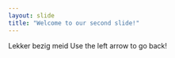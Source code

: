```yaml
---
layout: slide
title: "Welcome to our second slide!"
---
```

Lekker bezig meid
Use the left arrow to go back!
